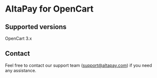 # AltaPay for OpenCart

## Supported versions
OpenCart 3.x

## Contact
Feel free to contact our support team (support@altapay.com) if you need any assistance.
